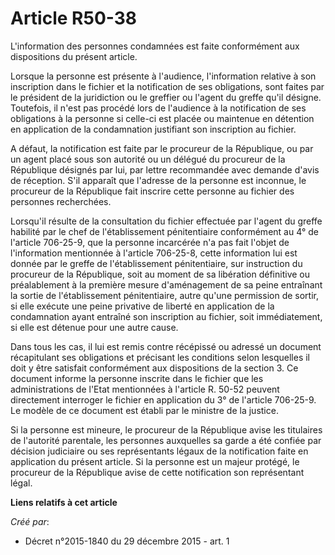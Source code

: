 # Article R50-38

L'information des personnes condamnées est faite conformément aux dispositions du présent article. 

Lorsque la personne est présente à l'audience, l'information relative à son inscription dans le fichier et la notification de
ses obligations, sont faites par le président de la juridiction ou le greffier ou l'agent du greffe qu'il désigne. Toutefois,
il n'est pas procédé lors de l'audience à la notification de ses obligations à la personne si celle-ci est placée ou
maintenue en détention en application de la condamnation justifiant son inscription au fichier. 

A défaut, la notification est faite par le procureur de la République, ou par un agent placé sous son autorité ou un délégué
du procureur de la République désignés par lui, par lettre recommandée avec demande d'avis de réception. S'il apparaît que
l'adresse de la personne est inconnue, le procureur de la République fait inscrire cette personne au fichier des personnes
recherchées. 

Lorsqu'il résulte de la consultation du fichier effectuée par l'agent du greffe habilité par le chef de l'établissement
pénitentiaire conformément au 4° de l'article 706-25-9, que la personne incarcérée n'a pas fait l'objet de l'information
mentionnée à l'article 706-25-8, cette information lui est donnée par le greffe de l'établissement pénitentiaire, sur
instruction du procureur de la République, soit au moment de sa libération définitive ou préalablement à la première mesure
d'aménagement de sa peine entraînant la sortie de l'établissement pénitentiaire, autre qu'une permission de sortir, si elle
exécute une peine privative de liberté en application de la condamnation ayant entraîné son inscription au fichier, soit
immédiatement, si elle est détenue pour une autre cause. 

Dans tous les cas, il lui est remis contre récépissé ou adressé un document récapitulant ses obligations et précisant les
conditions selon lesquelles il doit y être satisfait conformément aux dispositions de la section 3. Ce document informe la
personne inscrite dans le fichier que les administrations de l'Etat mentionnées à l'article R. 50-52 peuvent directement
interroger le fichier en application du 3° de l'article 706-25-9. Le modèle de ce document est établi par le ministre de la
justice. 

Si la personne est mineure, le procureur de la République avise les titulaires de l'autorité parentale, les personnes
auxquelles sa garde a été confiée par décision judiciaire ou ses représentants légaux de la notification faite en application
du présent article. Si la personne est un majeur protégé, le procureur de la République avise de cette notification son
représentant légal.

**Liens relatifs à cet article**

_Créé par_:

  - Décret n°2015-1840 du 29 décembre 2015 - art. 1

